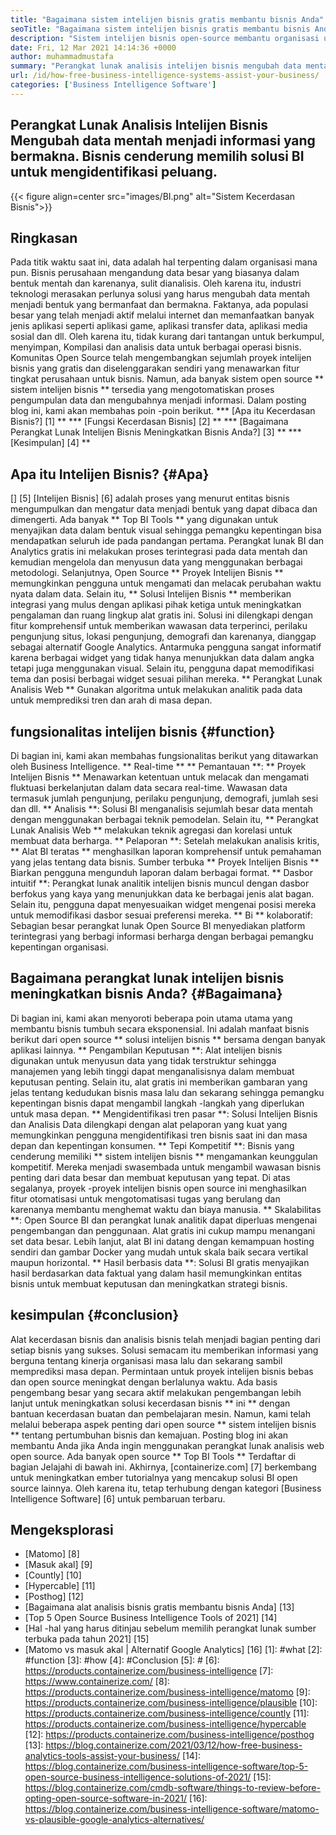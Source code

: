```yaml
---
title: "Bagaimana sistem intelijen bisnis gratis membantu bisnis Anda" 
seoTitle: "Bagaimana sistem intelijen bisnis gratis membantu bisnis Anda" 
description: "Sistem intelijen bisnis open-source membantu organisasi untuk menganalisis data secara kritis dan merumuskan strategi yang efektif berdasarkan wawasan bisnis yang berguna." 
date: Fri, 12 Mar 2021 14:14:36 +0000
author: muhammadmustafa
summary: "Perangkat lunak analisis intelijen bisnis mengubah data mentah menjadi informasi yang bermakna. Bisnis cenderung memilih solusi BI untuk mengidentifikasi peluang." 
url: /id/how-free-business-intelligence-systems-assist-your-business/
categories: ['Business Intelligence Software']
---
```


## Perangkat Lunak Analisis Intelijen Bisnis Mengubah data mentah menjadi informasi yang bermakna. Bisnis cenderung memilih solusi BI untuk mengidentifikasi peluang.

{{< figure align=center src="images/BI.png" alt="Sistem Kecerdasan Bisnis">}}


## Ringkasan
Pada titik waktu saat ini, data adalah hal terpenting dalam organisasi mana pun. Bisnis perusahaan mengandung data besar yang biasanya dalam bentuk mentah dan karenanya, sulit dianalisis. Oleh karena itu, industri teknologi merasakan perlunya solusi yang harus mengubah data mentah menjadi bentuk yang bermanfaat dan bermakna. Faktanya, ada populasi besar yang telah menjadi aktif melalui internet dan memanfaatkan banyak jenis aplikasi seperti aplikasi game, aplikasi transfer data, aplikasi media sosial dan dll. Oleh karena itu, tidak kurang dari tantangan untuk berkumpul, menyimpan, Kompilasi dan analisis data untuk berbagai operasi bisnis.
Komunitas Open Source telah mengembangkan sejumlah proyek intelijen bisnis yang gratis dan diselenggarakan sendiri yang menawarkan fitur tingkat perusahaan untuk bisnis. Namun, ada banyak sistem open source ** sistem intelijen bisnis ** tersedia yang mengotomatiskan proses pengumpulan data dan mengubahnya menjadi informasi. Dalam posting blog ini, kami akan membahas poin -poin berikut.
  *** [Apa itu Kecerdasan Bisnis?] [1] **
  *** [Fungsi Kecerdasan Bisnis] [2] **
  *** [Bagaimana Perangkat Lunak Intelijen Bisnis Meningkatkan Bisnis Anda?] [3] **
  *** [Kesimpulan] [4] **

## Apa itu Intelijen Bisnis? {#Apa}
[] [5] [Intelijen Bisnis] [6] adalah proses yang menurut entitas bisnis mengumpulkan dan mengatur data menjadi bentuk yang dapat dibaca dan dimengerti. Ada banyak ** Top BI Tools ** yang digunakan untuk menyajikan data dalam bentuk visual sehingga pemangku kepentingan bisa mendapatkan seluruh ide pada pandangan pertama. Perangkat lunak BI dan Analytics gratis ini melakukan proses terintegrasi pada data mentah dan kemudian mengelola dan menyusun data yang menggunakan berbagai metodologi. Selanjutnya, Open Source ** Proyek Intelijen Bisnis ** memungkinkan pengguna untuk mengamati dan melacak perubahan waktu nyata dalam data. Selain itu, ** Solusi Intelijen Bisnis ** memberikan integrasi yang mulus dengan aplikasi pihak ketiga untuk meningkatkan pengalaman dan ruang lingkup alat gratis ini.
Solusi ini dilengkapi dengan fitur komprehensif untuk memberikan wawasan data terperinci, perilaku pengunjung situs, lokasi pengunjung, demografi dan karenanya, dianggap sebagai alternatif Google Analytics. Antarmuka pengguna sangat informatif karena berbagai widget yang tidak hanya menunjukkan data dalam angka tetapi juga menggunakan visual. Selain itu, pengguna dapat memodifikasi tema dan posisi berbagai widget sesuai pilihan mereka. ** Perangkat Lunak Analisis Web ** Gunakan algoritma untuk melakukan analitik pada data untuk memprediksi tren dan arah di masa depan.

## fungsionalitas intelijen bisnis {#function}
Di bagian ini, kami akan membahas fungsionalitas berikut yang ditawarkan oleh Business Intelligence.
** Real-time ** ** Pemantauan **: ** Proyek Intelijen Bisnis ** Menawarkan ketentuan untuk melacak dan mengamati fluktuasi berkelanjutan dalam data secara real-time. Wawasan data termasuk jumlah pengunjung, perilaku pengunjung, demografi, jumlah sesi dan dll.
** Analisis **: Solusi BI menganalisis sejumlah besar data mentah dengan menggunakan berbagai teknik pemodelan. Selain itu, ** Perangkat Lunak Analisis Web ** melakukan teknik agregasi dan korelasi untuk membuat data berharga.
** Pelaporan **: Setelah melakukan analisis kritis, ** Alat BI teratas ** menghasilkan laporan komprehensif untuk pemahaman yang jelas tentang data bisnis. Sumber terbuka ** Proyek Intelijen Bisnis ** Biarkan pengguna mengunduh laporan dalam berbagai format.
** Dasbor intuitif **: Perangkat lunak analitik intelijen bisnis muncul dengan dasbor berfokus yang kaya yang menunjukkan data ke berbagai jenis alat bagan. Selain itu, pengguna dapat menyesuaikan widget mengenai posisi mereka untuk memodifikasi dasbor sesuai preferensi mereka.
** Bi ** kolaboratif: Sebagian besar perangkat lunak Open Source BI menyediakan platform terintegrasi yang berbagi informasi berharga dengan berbagai pemangku kepentingan organisasi.

## Bagaimana perangkat lunak intelijen bisnis meningkatkan bisnis Anda? {#Bagaimana}
Di bagian ini, kami akan menyoroti beberapa poin utama utama yang membantu bisnis tumbuh secara eksponensial. Ini adalah manfaat bisnis berikut dari open source ** solusi intelijen bisnis ** bersama dengan banyak aplikasi lainnya.
** Pengambilan Keputusan **: Alat intelijen bisnis digunakan untuk menyusun data yang tidak terstruktur sehingga manajemen yang lebih tinggi dapat menganalisisnya dalam membuat keputusan penting. Selain itu, alat gratis ini memberikan gambaran yang jelas tentang kedudukan bisnis masa lalu dan sekarang sehingga pemangku kepentingan bisnis dapat mengambil langkah -langkah yang diperlukan untuk masa depan.
** Mengidentifikasi tren pasar **: Solusi Intelijen Bisnis dan Analisis Data dilengkapi dengan alat pelaporan yang kuat yang memungkinkan pengguna mengidentifikasi tren bisnis saat ini dan masa depan dan kepentingan konsumen.
** Tepi Kompetitif **: Bisnis yang cenderung memiliki ** sistem intelijen bisnis ** mengamankan keunggulan kompetitif. Mereka menjadi swasembada untuk mengambil wawasan bisnis penting dari data besar dan membuat keputusan yang tepat. Di atas segalanya, proyek -proyek intelijen bisnis open source ini menghasilkan fitur otomatisasi untuk mengotomatisasi tugas yang berulang dan karenanya membantu menghemat waktu dan biaya manusia.
** Skalabilitas **: Open Source BI dan perangkat lunak analitik dapat diperluas mengenai pengembangan dan penggunaan. Alat gratis ini cukup mampu menangani set data besar. Lebih lanjut, alat BI ini datang dengan kemampuan hosting sendiri dan gambar Docker yang mudah untuk skala baik secara vertikal maupun horizontal.
** Hasil berbasis data **: Solusi BI gratis menyajikan hasil berdasarkan data faktual yang dalam hasil memungkinkan entitas bisnis untuk membuat keputusan dan meningkatkan strategi bisnis.

## kesimpulan {#conclusion}
Alat kecerdasan bisnis dan analisis bisnis telah menjadi bagian penting dari setiap bisnis yang sukses. Solusi semacam itu memberikan informasi yang berguna tentang kinerja organisasi masa lalu dan sekarang sambil memprediksi masa depan. Permintaan untuk proyek intelijen bisnis bebas dan open source meningkat dengan berlalunya waktu. Ada basis pengembang besar yang secara aktif melakukan pengembangan lebih lanjut untuk meningkatkan solusi kecerdasan bisnis ** ini ** dengan bantuan kecerdasan buatan dan pembelajaran mesin. Namun, kami telah melalui beberapa aspek penting dari open source ** sistem intelijen bisnis ** tentang pertumbuhan bisnis dan kemajuan. Posting blog ini akan membantu Anda jika Anda ingin menggunakan perangkat lunak analisis web open source. Ada banyak open source ** Top BI Tools ** Terdaftar di bagian Jelajahi di bawah ini.
Akhirnya, [containerize.com] [7] berkembang untuk meningkatkan ember tutorialnya yang mencakup solusi BI open source lainnya. Oleh karena itu, tetap terhubung dengan kategori [Business Intelligence Software] [6] untuk pembaruan terbaru.

## Mengeksplorasi
  * [Matomo] [8]
  * [Masuk akal] [9]
  * [Countly] [10]
  * [Hypercable] [11]
  * [Posthog] [12]
  * [Bagaimana alat analisis bisnis gratis membantu bisnis Anda] [13]
  * [Top 5 Open Source Business Intelligence Tools of 2021] [14]
  * [Hal -hal yang harus ditinjau sebelum memilih perangkat lunak sumber terbuka pada tahun 2021] [15]
  * [Matomo vs masuk akal | Alternatif Google Analytics] [16]
[1]: #what
[2]: #function
[3]: #how
[4]: #Conclusion
[5]: #
[6]: https://products.containerize.com/business-intelligence
[7]: https://www.containerize.com/
[8]: https://products.containerize.com/business-intelligence/matomo
[9]: https://products.containerize.com/business-intelligence/plausible
[10]: https://products.containerize.com/business-intelligence/countly
[11]: https://products.containerize.com/business-intelligence/hypercable
[12]: https://products.containerize.com/business-intelligence/posthog
[13]: https://blog.containerize.com/2021/03/12/how-free-business-analytics-tools-assist-your-business/
[14]: https://blog.containerize.com/business-intelligence-software/top-5-open-source-business-intelligence-solutions-of-2021/
[15]: https://blog.containerize.com/cmdb-software/things-to-review-before-opting-open-source-software-in-2021/
[16]: https://blog.containerize.com/business-intelligence-software/matomo-vs-plausible-google-analytics-alternatives/
